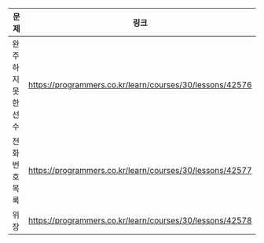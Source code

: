 |문제|링크|
|---|---|
|완주하지 못한 선수|https://programmers.co.kr/learn/courses/30/lessons/42576|
|전화번호 목록|https://programmers.co.kr/learn/courses/30/lessons/42577|
|위장|https://programmers.co.kr/learn/courses/30/lessons/42578|